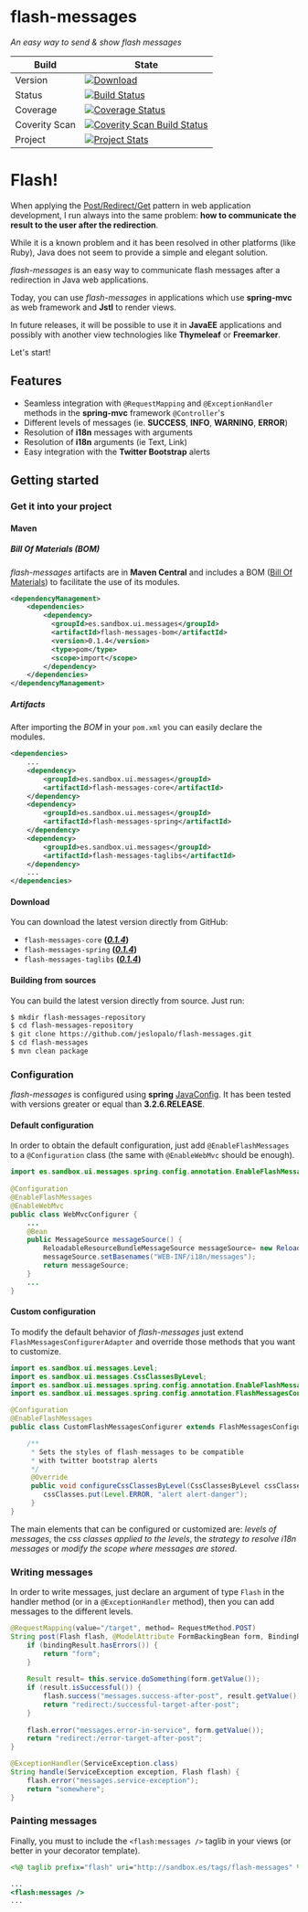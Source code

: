 # flash-messages
_An easy way to send &amp; show *flash messages*_

|Build| State |
|--------|--------|
|Version| [ ![Download](https://api.bintray.com/packages/jeslopalo/sandbox-maven-repository/flash-messages/images/download.svg) ](https://bintray.com/jeslopalo/sandbox-maven-repository/flash-messages/_latestVersion)|
|Status |[![Build Status](https://travis-ci.org/jeslopalo/flash-messages.svg?branch=master)](https://travis-ci.org/jeslopalo/flash-messages)     |
|Coverage |[![Coverage Status](https://coveralls.io/repos/jeslopalo/flash-messages/badge.png?branch=master)](https://coveralls.io/r/jeslopalo/flash-messages?branch=master)|
|Coverity Scan |[![Coverity Scan Build Status](https://scan.coverity.com/projects/2142/badge.svg?branch=master)](https://scan.coverity.com/projects/2142?branch=master)|
|Project|[![Project Stats](https://www.ohloh.net/p/flash-messages/widgets/project_thin_badge.gif)](https://www.ohloh.net/p/flash-messages) |

# Flash!
When applying the [Post/Redirect/Get](http://kcy.me/15fxw) pattern in web application development, I run always into the same problem: __how to communicate the result to the user after the redirection__.

While it is a known problem and it has been resolved in other platforms (like Ruby), Java does not seem to provide a simple and elegant solution.

*flash-messages* is an easy way to communicate flash messages after a redirection in Java web applications.

Today, you can use *flash-messages* in applications which use **spring-mvc** as web framework and **Jstl** to render views. 

In future releases, it will be possible to use it in **JavaEE** applications and possibly with another view technologies like **Thymeleaf** or **Freemarker**.

Let's start!

## Features
- Seamless integration with ```@RequestMapping``` and ```@ExceptionHandler``` methods in the **spring-mvc** framework ```@Controller```'s
- Different levels of messages (ie. __SUCCESS__, __INFO__, __WARNING__, __ERROR__) 
- Resolution of __i18n__ messages with arguments
- Resolution of __i18n__ arguments (ie Text, Link) 
- Easy integration with the **Twitter Bootstrap** alerts
 

## Getting started

### Get it into your project

#### Maven

##### Bill Of Materials (BOM)
*flash-messages* artifacts are in **Maven Central** and includes a BOM ([Bill Of Materials](http://kcy.me/15g1b)) to facilitate the use of its modules.
```xml
<dependencyManagement>
    <dependencies>
        <dependency>
          <groupId>es.sandbox.ui.messages</groupId>
          <artifactId>flash-messages-bom</artifactId>
          <version>0.1.4</version>
          <type>pom</type>
          <scope>import</scope>
        </dependency>
    </dependencies>
</dependencyManagement>
```

##### Artifacts
After importing the *BOM* in your `pom.xml` you can easily declare the modules.
```xml
<dependencies>
    ...
    <dependency>
        <groupId>es.sandbox.ui.messages</groupId>
        <artifactId>flash-messages-core</artifactId>
    </dependency>
    <dependency>
        <groupId>es.sandbox.ui.messages</groupId>
        <artifactId>flash-messages-spring</artifactId>
    </dependency>
    <dependency>
        <groupId>es.sandbox.ui.messages</groupId>
        <artifactId>flash-messages-taglibs</artifactId>
    </dependency>
    ...
</dependencies>
```

#### Download
You can download the latest version directly from GitHub:

 - `flash-messages-core`        **(_[0.1.4](https://repo1.maven.org/maven2/es/sandbox/ui/messages/flash-messages-core/0.1.4/flash-messages-core-0.1.4.jar)_)**
 - `flash-messages-spring`      **(_[0.1.4](https://repo1.maven.org/maven2/es/sandbox/ui/messages/flash-messages-spring/0.1.4/flash-messages-spring-0.1.4.jar)_)**
 - `flash-messages-taglibs`     **(_[0.1.4](https://repo1.maven.org/maven2/es/sandbox/ui/messages/flash-messages-taglibs/0.1.4/flash-messages-taglibs-0.1.4.jar)_)**

#### Building from sources
You can build the latest version directly from source. Just run:
```sh
$ mkdir flash-messages-repository
$ cd flash-messages-repository
$ git clone https://github.com/jeslopalo/flash-messages.git
$ cd flash-messages
$ mvn clean package
```

### Configuration
*flash-messages* is configured using **spring** [JavaConfig](http://kcy.me/15fuu). It has been tested with versions greater or equal than **3.2.6.RELEASE**.

#### Default configuration
In order to obtain the default configuration, just add ```@EnableFlashMessages``` to a ```@Configuration``` class (the same with ```@EnableWebMvc``` should be enough).
```java
import es.sandbox.ui.messages.spring.config.annotation.EnableFlashMessages;
   
@Configuration
@EnableFlashMessages
@EnableWebMvc
public class WebMvcConfigurer {
    ...
    @Bean
    public MessageSource messageSource() {      
        ReloadableResourceBundleMessageSource messageSource= new ReloadableResourceBundleMessageSource();
        messageSource.setBasenames("WEB-INF/i18n/messages");        
        return messageSource;
    }
    ...
}
```

#### Custom configuration
To modify the default behavior of *flash-messages* just extend ```FlashMessagesConfigurerAdapter``` and override those methods that you want to customize.
```java
import es.sandbox.ui.messages.Level;
import es.sandbox.ui.messages.CssClassesByLevel;
import es.sandbox.ui.messages.spring.config.annotation.EnableFlashMessages;
import es.sandbox.ui.messages.spring.config.annotation.FlashMessagesConfigurerAdapter;

@Configuration
@EnableFlashMessages
public class CustomFlashMessagesConfigurer extends FlashMessagesConfigurerAdapter {

    /**
     * Sets the styles of flash-messages to be compatible 
     * with twitter bootstrap alerts
     */
     @Override
     public void configureCssClassesByLevel(CssClassesByLevel cssClasses) {
        cssClasses.put(Level.ERROR, "alert alert-danger");
     }
}
```

The main elements that can be configured or customized are:  _levels of messages_, the _css classes applied to the levels_, the _strategy to resolve i18n messages_ or _modify the scope where messages are stored_.

### Writing messages
In order to write messages, just declare an argument of type ```Flash``` in the handler method (or in a ```@ExceptionHandler``` method), then you can add messages to the different levels.

```java
@RequestMapping(value="/target", method= RequestMethod.POST)
String post(Flash flash, @ModelAttribute FormBackingBean form, BindingResult bindingResult) {
    if (bindingResult.hasErrors()) {        
        return "form";
    }
    
    Result result= this.service.doSomething(form.getValue());
    if (result.isSuccessful()) {
        flash.success("messages.success-after-post", result.getValue());
        return "redirect:/successful-target-after-post";
    }
    
    flash.error("messages.error-in-service", form.getValue());
    return "redirect:/error-target-after-post";
}

@ExceptionHandler(ServiceException.class)
String handle(ServiceException exception, Flash flash) {
    flash.error("messages.service-exception");
    return "somewhere";
}
```

### Painting messages
Finally, you must to include the ```<flash:messages />``` taglib in your views (or better in your decorator template).
```jsp
<%@ taglib prefix="flash" uri="http://sandbox.es/tags/flash-messages" %>

...
<flash:messages />
...

```
